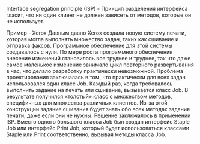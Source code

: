 Interface segregation principle (ISP) - Принцип разделения интерфейса гласит, 
что ни один клиент не должен зависеть от методов, которые он не использует.

Пример - Xerox
Давным давно Xerox создала новую систему печати, 
которая могла выполнять множество задач, 
таких как сшивание и отправка факсов. Программное обеспечение 
для этой системы создавалось с нуля. По мере роста программного 
обеспечения внесение изменений становилось все труднее и труднее, 
так что даже самое маленькое изменение занимало цикл повторного 
развертывания в час, что делало разработку практически невозможной. 
Проблема проектирования заключалась в том, что практически для всех 
задач использовался один класс Job. Каждый раз, когда требовалось 
выполнить задание на печать или сшивание, вызывается класс Job. 
В результате получился «толстый» класс с множеством методов, 
специфичных для множества различных клиентов. Из-за этой конструкции 
задание сшивания будет знать обо всех методах задания печати, даже 
если они не нужны. Решение заключалось в применении ISP. Вместо одного 
большого класса Job был создан интерфейс Staple Job или интерфейс 
Print Job, который будет использоваться классами Staple или Print 
соответственно, вызывая методы класса Job.